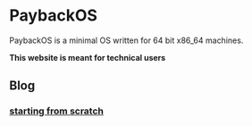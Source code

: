 # PaybackOS

PaybackOS is a minimal OS written for 64 bit x86_64 machines.

**This website is meant for technical users**

## Blog

### [starting from scratch](blog/startingover.md)